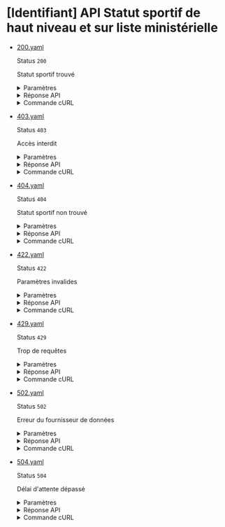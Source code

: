 # [Identifiant] API Statut sportif de haut niveau et sur liste ministérielle
* [200.yaml](200.yaml)

  Status `200`

  Statut sportif trouvé

  <details><summary>Paramètres</summary>
  <p>

  ```json
  {
    "identifiant": "12345"
  }
  ```

  </p>
  </details>

  <details><summary>Réponse API</summary>
  <p>

  ```json
  {
    "data": {
      "identite": {
        "nom_naissance": "Dupont",
        "nom_usage": "Martin",
        "prenoms": "Jean Claude",
        "date_naissance": "1990-05-15",
        "sexe": "M"
      },
      "est_sportif_de_haut_niveau": true,
      "a_ete_sportif_de_haut_niveau": true,
      "informations_statut": {
        "periode": {
          "date_debut_statut": "2023-01-01",
          "date_fin_statut": "2025-09-30"
        },
        "federation": {
          "code_federation": "29",
          "nom_federation": "fédération française de handball",
          "nom_court_federation": "HANDBALL"
        },
        "etablissement": {
          "code_etablissement": "2075",
          "nom_etablissement": "Maison de la Performance Nouvelle-Aquitaine"
        },
        "region": {
          "code_region": "75",
          "nom_region": "Nouvelle-Aquitaine"
        },
        "categorie": {
          "code_categorie": "2",
          "nom_categorie": "elite",
          "valeur": "4"
        },
        "sportif_de_haut_niveau": true
      },
      "informations_statuts_precedents": [
        {
          "fiche": 789456,
          "periode": {
            "date_debut_statut": "2021-01-01",
            "date_fin_statut": "2022-12-31"
          },
          "federation": {
            "code_federation": "69",
            "nom_federation": "Fédération Française de Triathlon et Disciplines Enchaînées",
            "nom_court_federation": "TRIATHLON"
          },
          "etablissement": {
            "code_etablissement": "1093",
            "nom_etablissement": "Maison de la Performance Occitanie"
          },
          "region": {
            "code_region": "76",
            "nom_region": "Occitanie"
          },
          "categorie": {
            "code_categorie": "4",
            "nom_categorie": "Elite",
            "valeur": "128"
          },
          "sportif_de_haut_niveau": true
        }
      ]
    },
    "links": {
    },
    "meta": {
    }
  }
  ```

  </p>
  </details>

  <details><summary>Commande cURL</summary>
  <p>

  ```bash
  curl -H "Authorization: Bearer $token" \
    -G -d 'recipient=13002526500013' -d 'identifiant=12345' \
    --url "https://staging.particulier.api.gouv.fr/v3/sdh/statut_sportif/identifiant"
  ```

  </p>
  </details>
* [403.yaml](403.yaml)

  Status `403`

  Accès interdit

  <details><summary>Paramètres</summary>
  <p>

  ```json
  {
    "identifiant": "98765"
  }
  ```

  </p>
  </details>

  <details><summary>Réponse API</summary>
  <p>

  ```json
  {
    "errors": [
      {
        "code": "00100",
        "title": "Privilèges insuffisants",
        "detail": "Votre token est valide mais vos privilèges sont insuffisants. Listez vos privilèges sur /api/introspect",
        "source": {
          "parameter": "token"
        },
        "meta": {
        }
      }
    ]
  }
  ```

  </p>
  </details>

  <details><summary>Commande cURL</summary>
  <p>

  ```bash
  curl -H "Authorization: Bearer $token" \
    -G -d 'recipient=13002526500013' -d 'identifiant=98765' \
    --url "https://staging.particulier.api.gouv.fr/v3/sdh/statut_sportif/identifiant"
  ```

  </p>
  </details>
* [404.yaml](404.yaml)

  Status `404`

  Statut sportif non trouvé

  <details><summary>Paramètres</summary>
  <p>

  ```json
  {
    "identifiant": "54321"
  }
  ```

  </p>
  </details>

  <details><summary>Réponse API</summary>
  <p>

  ```json
  {
    "errors": [
      {
        "code": "37003",
        "title": "Entité non trouvée",
        "detail": "Aucun statut sportif n'a pu être trouvé avec les critères de recherche fournis.",
        "source": null,
        "meta": {
          "provider": "SDH"
        }
      }
    ]
  }
  ```

  </p>
  </details>

  <details><summary>Commande cURL</summary>
  <p>

  ```bash
  curl -H "Authorization: Bearer $token" \
    -G -d 'recipient=13002526500013' -d 'identifiant=54321' \
    --url "https://staging.particulier.api.gouv.fr/v3/sdh/statut_sportif/identifiant"
  ```

  </p>
  </details>
* [422.yaml](422.yaml)

  Status `422`

  Paramètres invalides

  <details><summary>Paramètres</summary>
  <p>

  ```json
  {
    "identifiant": "43210"
  }
  ```

  </p>
  </details>

  <details><summary>Réponse API</summary>
  <p>

  ```json
  {
    "errors": [
      {
        "code": "00366",
        "title": "Entité non traitable",
        "detail": "Un ou plusieurs paramètres ne sont pas correctement formatés",
        "source": null,
        "meta": {
        }
      }
    ]
  }
  ```

  </p>
  </details>

  <details><summary>Commande cURL</summary>
  <p>

  ```bash
  curl -H "Authorization: Bearer $token" \
    -G -d 'recipient=13002526500013' -d 'identifiant=43210' \
    --url "https://staging.particulier.api.gouv.fr/v3/sdh/statut_sportif/identifiant"
  ```

  </p>
  </details>
* [429.yaml](429.yaml)

  Status `429`

  Trop de requêtes

  <details><summary>Paramètres</summary>
  <p>

  ```json
  {
    "identifiant": "56789"
  }
  ```

  </p>
  </details>

  <details><summary>Réponse API</summary>
  <p>

  ```json
  {
    "errors": [
      {
        "code": "00429",
        "title": "Trop de requêtes",
        "detail": "Vous avez effectué trop de requêtes",
        "source": null,
        "meta": {
        }
      }
    ]
  }
  ```

  </p>
  </details>

  <details><summary>Commande cURL</summary>
  <p>

  ```bash
  curl -H "Authorization: Bearer $token" \
    -G -d 'recipient=13002526500013' -d 'identifiant=56789' \
    --url "https://staging.particulier.api.gouv.fr/v3/sdh/statut_sportif/identifiant"
  ```

  </p>
  </details>
* [502.yaml](502.yaml)

  Status `502`

  Erreur du fournisseur de données

  <details><summary>Paramètres</summary>
  <p>

  ```json
  {
    "identifiant": "24680"
  }
  ```

  </p>
  </details>

  <details><summary>Réponse API</summary>
  <p>

  ```json
  {
    "errors": [
      {
        "code": "37999",
        "title": "Erreur inconnue du fournisseur de données",
        "detail": "La réponse retournée par le fournisseur de données est invalide et inconnue de notre service. L'équipe technique a été notifiée de cette erreur pour investigation.",
        "source": null,
        "meta": {
          "provider": "SDH"
        }
      }
    ]
  }
  ```

  </p>
  </details>

  <details><summary>Commande cURL</summary>
  <p>

  ```bash
  curl -H "Authorization: Bearer $token" \
    -G -d 'recipient=13002526500013' -d 'identifiant=24680' \
    --url "https://staging.particulier.api.gouv.fr/v3/sdh/statut_sportif/identifiant"
  ```

  </p>
  </details>
* [504.yaml](504.yaml)

  Status `504`

  Délai d'attente dépassé

  <details><summary>Paramètres</summary>
  <p>

  ```json
  {
    "identifiant": "13579"
  }
  ```

  </p>
  </details>

  <details><summary>Réponse API</summary>
  <p>

  ```json
  {
    "errors": [
      {
        "code": "37002",
        "title": "Intermédiaire hors-délai",
        "detail": "Temps d'attente d'une réponse du fournisseur de données écoulé.",
        "source": null,
        "meta": {
          "provider": "SDH"
        }
      }
    ]
  }
  ```

  </p>
  </details>

  <details><summary>Commande cURL</summary>
  <p>

  ```bash
  curl -H "Authorization: Bearer $token" \
    -G -d 'recipient=13002526500013' -d 'identifiant=13579' \
    --url "https://staging.particulier.api.gouv.fr/v3/sdh/statut_sportif/identifiant"
  ```

  </p>
  </details>
